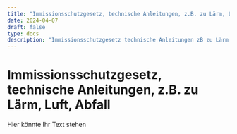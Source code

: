 ```yaml
---
title: "Immissionsschutzgesetz, technische Anleitungen, z.B. zu Lärm, Luft, Abfall"
date: 2024-04-07
draft: false
type: docs
description: "Immissionsschutzgesetz technische Anleitungen zB zu Lärm Luft Abfall"
---
```


# Immissionsschutzgesetz, technische Anleitungen, z.B. zu Lärm, Luft, Abfall

Hier könnte Ihr Text stehen